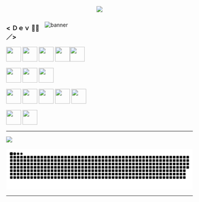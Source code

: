 <h1 align="center"> 
<img src="https://readme-typing-svg.herokuapp.com/?font=Righteous&size=35&center=true&vCenter=true&width=500&height=70&duration=4000&lines=Hi+There!+👋;+Welcome+to+My+GitHub!;" />
</h1>

<img align="right" alt="banner" width="400" src="https://media1.giphy.com/media/v1.Y2lkPTc5MGI3NjExdWR0dXdkOHRjMzk4dnZvNnE5MmZ3MXk5N3U4OTMycjJyemU0bTRuNSZlcD12MV9pbnRlcm5hbF9naWZfYnlfaWQmY3Q9Zw/Rpl1sod1vCXK0L2SUN/giphy.webp">
<h3> < Ｄｅｖ 👨‍💻／> </h3>

  <img src="https://cdn.jsdelivr.net/gh/devicons/devicon@latest/icons/javascript/javascript-plain.svg" height="40" width="40"/>  <img src="https://cdn.jsdelivr.net/gh/devicons/devicon@latest/icons/react/react-original.svg" height="40" width="40" /> <img src="https://cdn.jsdelivr.net/gh/devicons/devicon@latest/icons/nextjs/nextjs-line.svg" height="40" width="40"/> <img src="https://cdn.jsdelivr.net/gh/devicons/devicon@latest/icons/express/express-original.svg" height="40" width="40" /><img src="https://cdn.jsdelivr.net/gh/devicons/devicon@latest/icons/mongodb/mongodb-original.svg" height="40" width="40"/>



  <img src="https://cdn.jsdelivr.net/gh/devicons/devicon@latest/icons/php/php-original.svg" height="40" width="40" /> <img src="https://cdn.jsdelivr.net/gh/devicons/devicon@latest/icons/laravel/laravel-original.svg" height="40" width="40"/> <img src="https://cdn.jsdelivr.net/gh/devicons/devicon@latest/icons/mysql/mysql-original.svg" height="40" width="40"/>


  
  <img src="https://cdn.jsdelivr.net/gh/devicons/devicon@latest/icons/html5/html5-plain.svg" height="40" width="40"/> <img src="https://cdn.jsdelivr.net/gh/devicons/devicon@latest/icons/css3/css3-plain.svg" height="40" width="40" /> <img src="https://cdn.jsdelivr.net/gh/devicons/devicon@latest/icons/sass/sass-original.svg" height="40" width="40"/> <img src="https://cdn.jsdelivr.net/gh/devicons/devicon@latest/icons/bootstrap/bootstrap-original.svg" height="40" width="40"/> <img src="https://cdn.jsdelivr.net/gh/devicons/devicon@latest/icons/tailwindcss/tailwindcss-original.svg" height="40" width="40" />


  
<img src="https://cdn.jsdelivr.net/gh/devicons/devicon@latest/icons/java/java-original.svg" height="40" width="40" />

  <img src="https://cdn.jsdelivr.net/gh/devicons/devicon@latest/icons/git/git-plain.svg" height="40" width="40" />


          
<hr/>          

<img src="https://github-readme-streak-stats.herokuapp.com/?user=Zero-7-1&theme=tokyonight"/>  


![Snake Game](https://github.com/Zero-7-1/Zero-7-1/blob/output/github-contribution-grid-snake.svg)

<hr/> 




